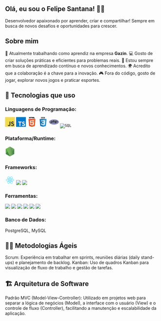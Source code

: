 <h2>
Olá, eu sou o Felipe Santana! 👨‍💻
</h2>

Desenvolvedor apaixonado por aprender, criar e compartilhar! Sempre em busca de novos desafios e oportunidades para crescer.

<h2>Sobre mim</h2>
🚀 Atualmente trabalhando como aprendiz na empresa <b>Gazin</b>.
💻 Gosto de criar soluções práticas e eficientes para problemas reais.
🧠 Estou sempre em busca de aprendizado contínuo e novos conhecimentos.
🌍 Acredito que a colaboração é a chave para a inovação.
🎮 Fora do código, gosto de jogar, explorar novos jogos e praticar esportes.

<h2>🚀 Tecnologias que uso</h2>
<p>
  <h3>Linguagens de Programação:</h3>
  <code><img height="32" src="https://raw.githubusercontent.com/github/explore/80688e429a7d4ef2fca1e82350fe8e3517d3494d/topics/javascript/javascript.png" alt="Javascript"/></code>
  <code><img height="32" src="https://raw.githubusercontent.com/github/explore/80688e429a7d4ef2fca1e82350fe8e3517d3494d/topics/typescript/typescript.png" alt="Typescript"/></code>
  <code><img height="32" src="https://raw.githubusercontent.com/github/explore/80688e429a7d4ef2fca1e82350fe8e3517d3494d/topics/html/html.png" alt="HTML5"/></code>
  <code><img height="32" src="https://raw.githubusercontent.com/github/explore/80688e429a7d4ef2fca1e82350fe8e3517d3494d/topics/css/css.png" alt="CSS"/></code>
  <code><img height="32" src="https://raw.githubusercontent.com/github/explore/80688e429a7d4ef2fca1e82350fe8e3517d3494d/topics/php/php.png" alt="PHP"/></code>
  <code><img height="32" src="https://www.netgen.co.za/wp-content/uploads/2023/05/SQL-Database.png" alt="SQL"/></code>
</p>
<p>
  <h3>Plataforma/Runtime:</h3><code><img height="32" src="https://raw.githubusercontent.com/github/explore/80688e429a7d4ef2fca1e82350fe8e3517d3494d/topics/nodejs/nodejs.png" alt="Nodejs"/></code>
  <h3>Frameworks:</h3> <code><img height="32" src="https://raw.githubusercontent.com/github/explore/80688e429a7d4ef2fca1e82350fe8e3517d3494d/topics/react/react.png" alt="React"/></code>
  <code><img height="32" src="https://cdn.jsdelivr.net/gh/devicons/devicon@latest/icons/laravel/laravel-original.svg" /></code>
  <code><img height="32" src="https://upload.wikimedia.org/wikipedia/commons/thumb/b/b2/Bootstrap_logo.svg/1280px-Bootstrap_logo.svg.png" /></code>
</p>
<p>
  <h3>Ferramentas:</h3> 
  <code><img height="32 "src="https://cdn.jsdelivr.net/gh/devicons/devicon@latest/icons/vscode/vscode-original.svg" /></code>
  <code><img height="32 "src="https://cdn.jsdelivr.net/gh/devicons/devicon@latest/icons/git/git-original.svg" /></code>
  <code><img height="32 "src="https://cdn.pixabay.com/photo/2022/01/30/13/33/github-6980894_960_720.png" /></code>
  <code><img height="32 "src="https://cdn.jsdelivr.net/gh/devicons/devicon@latest/icons/npm/npm-original-wordmark.svg" /></code>
  <code><img height="32 "src="https://cdn.jsdelivr.net/gh/devicons/devicon@latest/icons/insomnia/insomnia-original.svg"/></code>
  <code><img height="32 "src="https://encrypted-tbn0.gstatic.com/images?q=tbn:ANd9GcQpdpL-KcerREshg7ug3zsjouWlHyUn3GFP4w&s"/></code>
  
</p>
<h3>Banco de Dados:</h3> PostgreSQL, MySQL

<h2>🧑‍💻 Metodologias Ágeis</h2>

Scrum: Experiência em trabalhar em sprints, reuniões diárias (daily stand-ups) e planejamento de backlog.
Kanban: Uso de quadros Kanban para visualização de fluxo de trabalho e gestão de tarefas.

<h2>🏗️ Arquitetura de Software</h2>

Padrão MVC (Model-View-Controller): Utilizado em projetos web para separar a lógica de negócios (Model), a interface com o usuário (View) e o controle de fluxo (Controller), facilitando a manutenção e escalabilidade da aplicação.
